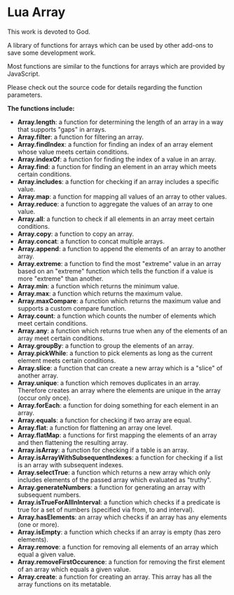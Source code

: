 # Lua Array

This work is devoted to God.

A library of functions for arrays which can be used by other add-ons to save some development work.

Most functions are similar to the functions for arrays which are provided by JavaScript.

Please check out the source code for details regarding the function parameters.

**The functions include:**

* **Array.length**: a function for determining the length of an array in a way that supports "gaps" in arrays.
* **Array.filter**: a function for filtering an array.
* **Array.findIndex**: a function for finding an index of an array element whose value meets certain conditions.
* **Array.indexOf**: a function for finding the index of a value in an array.
* **Array.find**: a function for finding an element in an array which meets certain conditions.
* **Array.includes**: a function for checking if an array includes a specific value.
* **Array.map**: a function for mapping all values of an array to other values.
* **Array.reduce**: a function to aggregate the values of an array to one value.
* **Array.all**: a function to check if all elements in an array meet certain conditions.
* **Array.copy**: a function to copy an array.
* **Array.concat**: a function to concat multiple arrays.
* **Array.append**: a function to append the elements of an array to another array.
* **Array.extreme**: a function to find the most "extreme" value in an array based on an "extreme" function which tells the function if a value is more "extreme" than another.
* **Array.min**: a function which returns the minimum value.
* **Array.max**: a function which returns the maximum value.
* **Array.maxCompare**: a function which returns the maximum value and supports a custom compare function.
* **Array.count**: a function which counts the number of elements which meet certain conditions.
* **Array.any**: a function which returns true when any of the elements of an array meet certain conditions.
* **Array.groupBy**: a function to group the elements of an array.
* **Array.pickWhile**: a function to pick elements as long as the current element meets certain conditions.
* **Array.slice**: a function that can create a new array which is a "slice" of another array.
* **Array.unique**: a function which removes duplicates in an array. Therefore creates an array where the elements are unique in the array (occur only once).
* **Array.forEach**: a function for doing something for each element in an array.
* **Array.equals**: a function for checking if two array are equal.
* **Array.flat**: a function for flattening an array one level.
* **Array.flatMap**: a functions for first mapping the elements of an array and then flattening the resulting array.
* **Array.isArray**: a function for checking if a table is an array.
* **Array.isArrayWithSubsequentIndexes**: a function for checking if a list is an array with subsequent indexes.
* **Array.selectTrue**: a function which returns a new array which only includes elements of the passed array which evaluated as "truthy".
* **Array.generateNumbers**: a function for generating an array with subsequent numbers.
* **Array.isTrueForAllInInterval**: a function which checks if a predicate is true for a set of numbers (specified via from, to and interval).
* **Array.hasElements**: an array which checks if an array has any elements (one or more).
* **Array.isEmpty**: a function which checks if an array is empty (has zero elements).
* **Array.remove**: a function for removing all elements of an array which equal a given value.
* **Array.removeFirstOccurence**: a function for removing the first element of an array which equals a given value.
* **Array.create**: a function for creating an array. This array has all the array functions on its metatable.
